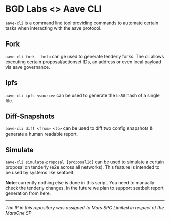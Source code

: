 # BGD Labs <> Aave CLI

`aave-cli` is a command line tool providing commands to automate certain tasks when interacting with the aave protocol.

## Fork

`aave-cli fork --help` can ge used to generate tenderly forks. The cli allows executing certain proposal/actionset IDs, an address or even local payload via aave governance.

## Ipfs

`aave-cli ipfs <source>` can be used to generate the `bs58` hash of a single file.

## Diff-Snapshots

`aave-cli diff <from> <to>` can be used to diff two config snapshots & generate a human readable report.

## Simulate

`aave-cli simulate-proposal [proposalId]` can be used to simulate a certain proposal on tenderly (e2e across all networks). This feature is intended to be used by systems like seatbelt.

**Note**: currently nothing else is done in this script. You need to manually check the tenderly changes.
In the future we plan to support seatbelt report generation from here.
***
*The IP in this repository was assigned to Mars SPC Limited in respect of the MarsOne SP*

